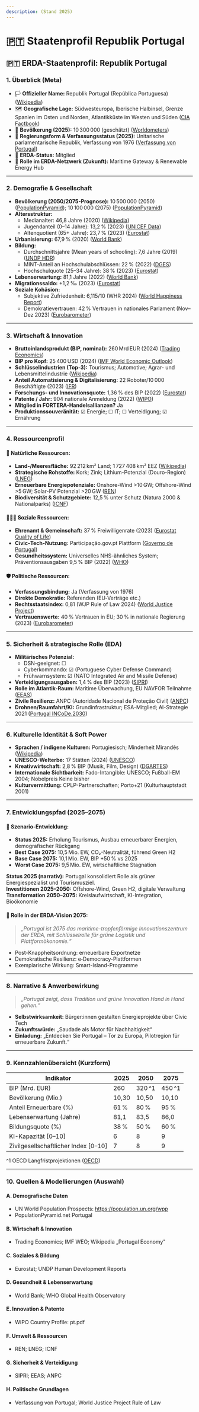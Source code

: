 ```yaml
---
description: (Stand 2025)
---
```


# 🇵🇹 Staatenprofil Republik Portugal

## 🇵🇹 ERDA-Staatenprofil: Republik Portugal

### 1. Überblick (Meta)

* 🏳️ **Offizieller Name:** Republik Portugal (República Portuguesa) ([Wikipedia](https://en.wikipedia.org/wiki/Portugal))
* 🗺️ **Geografische Lage:** Südwesteuropa, Iberische Halbinsel, Grenze Spanien im Osten und Norden, Atlantikküste im Westen und Süden ([CIA Factbook](https://www.cia.gov/the-world-factbook/countries/portugal/))
* 👥 **Bevölkerung (2025):** 10 300 000 (geschätzt) ([Worldometers](https://www.worldometers.info/world-population/portugal-population/))
* 🧠 **Regierungsform & Verfassungsstatus (2025):** Unitarische parlamentarische Republik, Verfassung von 1976 ([Verfassung von Portugal](https://www.portugal.gov.pt/pt/gc21/area-de-governo/justica/conteudos/constitui%C3%A7%C3%A3o-da-rep%C3%BAblica-portuguesa))
* 📅 **ERDA-Status:** Mitglied
* 🧭 **Rolle im ERDA-Netzwerk (Zukunft):** Maritime Gateway & Renewable Energy Hub

***

### 2. Demografie & Gesellschaft

* **Bevölkerung (2050/2075-Prognose):** 10 500 000 (2050) ([PopulationPyramid](https://www.populationpyramid.net/portugal/2050/)); 10 100 000 (2075) ([PopulationPyramid](https://www.populationpyramid.net/portugal/2075/))
* **Altersstruktur:**
  * Medianalter: 46,8 Jahre (2020) ([Wikipedia](https://en.wikipedia.org/wiki/Portugal#Demographics))
  * Jugendanteil (0–14 Jahre): 13,2 % (2023) ([UNICEF Data](https://data.unicef.org))
  * Altenquotient (65+ Jahre): 23,7 % (2023) ([Eurostat](https://ec.europa.eu/eurostat/statistics-explained/index.php?title=Population_structure_and_ageing))
* **Urbanisierung:** 67,9 % (2020) ([World Bank](https://data.worldbank.org/indicator/SP.URB.TOTL.IN.ZS?locations=PT))
* **Bildung:**
  * Durchschnittsjahre (Mean years of schooling): 7,6 Jahre (2019) ([UNDP HDR](https://hdr.undp.org))
  * MINT-Anteil an Hochschulabschlüssen: 22 % (2022) ([DGES](https://www.dges.gov.pt))
  * Hochschulquote (25–34 Jahre): 38 % (2023) ([Eurostat](https://ec.europa.eu/eurostat/databrowser/view/edat_lfse_22/default/table?lang=en))
* **Lebenserwartung:** 81,1 Jahre (2022) ([World Bank](https://data.worldbank.org/indicator/SP.DYN.LE00.IN?locations=PT))
* **Migrationssaldo:** +1,2 ‰ (2023) ([Eurostat](https://ec.europa.eu/eurostat/databrowser/view/tps00178/default/table?lang=en))
* **Soziale Kohäsion:**
  * Subjektive Zufriedenheit: 6,115/10 (WHR 2024) ([World Happiness Report](https://worldhappiness.report))
  * Demokratievertrauen: 42 % Vertrauen in nationales Parlament (Nov–Dez 2023) ([Eurobarometer](https://europa.eu/eurobarometer/surveys))

***

### 3. Wirtschaft & Innovation

* **Bruttoinlandsprodukt (BIP, nominal):** 260 Mrd EUR (2024) ([Trading Economics](https://tradingeconomics.com/portugal/gdp))
* **BIP pro Kopf:** 25 400 USD (2024) ([IMF World Economic Outlook](https://www.imf.org))
* **Schlüsselindustrien (Top‑3):** Tourismus; Automotive; Agrar- und Lebensmittelindustrie ([Wikipedia](https://en.wikipedia.org/wiki/Portugal#Economy))
* **Anteil Automatisierung & Digitalisierung:** 22 Roboter/10 000 Beschäftigte (2023) ([IFR](https://ifr.org/))
* **Forschungs- und Innovationsquote:** 1,36 % des BIP (2022) ([Eurostat](https://ec.europa.eu/eurostat/databrowser/view/tsc00003/default/table?lang=en))
* **Patente / Jahr:** 904 nationale Anmeldung (2022) ([WIPO](https://www.wipo.int/edocs/statistics-country-profile/en/pt.pdf))
* **Mitglied in FORTERA-Handelsallianzen?** Ja
* **Produktionssouveränität:** ☑ Energie; ☐ IT; ☐ Verteidigung; ☑ Ernährung

***

### 4. Ressourcenprofil

#### 🌱 Natürliche Ressourcen:

* **Land-/Meeresfläche:** 92 212 km² Land; 1 727 408 km² EEZ ([Wikipedia](https://en.wikipedia.org/wiki/Portugal))
* **Strategische Rohstoffe:** Kork; Zink; Lithium-Potenzial (Douro-Region) ([LNEG](https://www.lneg.pt))
* **Erneuerbare Energiepotenziale:** Onshore-Wind >10 GW; Offshore-Wind >5 GW; Solar-PV Potenzial >20 GW ([REN](https://www.ren.pt))
* **Biodiversität & Schutzgebiete:** 12,5 % unter Schutz (Natura 2000 & Nationalparks) ([ICNF](https://www.icnf.pt))

#### 🧑‍🤝‍🧑 Soziale Ressourcen:

* **Ehrenamt & Gemeinschaft:** 37 % Freiwilligenrate (2023) ([Eurostat Quality of Life](https://ec.europa.eu/eurostat))
* **Civic‑Tech-Nutzung:** Participação.gov.pt Plattform ([Governo de Portugal](https://participacao.portugal.gov.pt))
* **Gesundheitssystem:** Universelles NHS-ähnliches System; Präventionsausgaben 9,5 % BIP (2022) ([WHO](https://www.who.int))

#### 🛡️ Politische Ressourcen:

* **Verfassungsbindung:** Ja (Verfassung von 1976)
* **Direkte Demokratie:** Referenden (EU‑Verträge etc.)
* **Rechtsstaatsindex:** 0,81 (WJP Rule of Law 2024) ([World Justice Project](https://worldjusticeproject.org))
* **Vertrauenswerte:** 40 % Vertrauen in EU; 30 % in nationale Regierung (2023) ([Eurobarometer](https://europa.eu/eurobarometer/surveys))

***

### 5. Sicherheit & strategische Rolle (EDA)

* **Militärisches Potenzial:**
  * DSN-geeignet: ☐
  * Cyberkommando: ☑ (Portuguese Cyber Defense Command)
  * Frühwarnsystem: ☑ (NATO Integrated Air and Missile Defense)
* **Verteidigungsausgaben:** 1,4 % des BIP (2023) ([SIPRI](https://www.sipri.org))
* **Rolle im Atlantik-Raum:** Maritime Überwachung, EU NAVFOR Teilnahme ([EEAS](https://eeas.europa.eu))
* **Zivile Resilienz:** ANPC (Autoridade Nacional de Proteção Civil) ([ANPC](https://www.prociv.pt))
* **Drohnen/Raumfahrt/KI:** Grundinfrastruktur; ESA-Mitglied; AI-Strategie 2021 ([Portugal INCoDe.2030](https://incode2030.gov.pt))

***

### 6. Kulturelle Identität & Soft Power

* **Sprachen / indigene Kulturen:** Portugiesisch; Minderheit Mirandês ([Wikipedia](https://en.wikipedia.org/wiki/Mirandese_language))
* **UNESCO-Welterbe:** 17 Stätten (2024) ([UNESCO](https://whc.unesco.org/en/statesparties/pt))
* **Kreativwirtschaft:** 2,8 % BIP (Musik, Film, Design) ([DGARTES](https://www.dgartes.gov.pt))
* **Internationale Sichtbarkeit:** Fado-Intangible: UNESCO; Fußball-EM 2004; Nobelpreis Keine bisher
* **Kulturvermittlung:** CPLP-Partnerschaften; Porto+21 (Kulturhauptstadt 2001)

***

### 7. Entwicklungspfad (2025–2075)

#### 🔭 Szenario-Entwicklung:

* **Status 2025:** Erholung Tourismus, Ausbau erneuerbarer Energien, demografischer Rückgang
* **Best Case 2075:** 10,5 Mio. EW, CO₂-Neutralität, führend Green H2
* **Base Case 2075:** 10,1 Mio. EW, BIP +50 % vs 2025
* **Worst Case 2075:** 9,5 Mio. EW, wirtschaftliche Stagnation

**Status 2025 (narrativ):** Portugal konsolidiert Rolle als grüner Energiespezialist und Tourismusziel.\
**Investitionen 2025–2050:** Offshore-Wind, Green H2, digitale Verwaltung\
**Transformation 2050–2075:** Kreislaufwirtschaft, KI-Integration, Bioökonomie

#### 🚀 Rolle in der ERDA-Vision 2075:

> _„Portugal ist 2075 das maritime-tropfenförmige Innovationszentrum der ERDA, mit Schlüsselrolle für grüne Logistik und Plattformökonomie.“_

* Post-Knappheitsordnung: erneuerbare Exportnetze
* Demokratische Resilienz: e‑Democracy-Plattformen
* Exemplarische Wirkung: Smart-Island-Programme

***

### 8. Narrative & Anwerbewirkung

> _„Portugal zeigt, dass Tradition und grüne Innovation Hand in Hand gehen.“_

* **Selbstwirksamkeit:** Bürger:innen gestalten Energieprojekte über Civic Tech
* **Zukunftswürde:** „Saudade als Motor für Nachhaltigkeit“
* **Einladung:** „Entdecken Sie Portugal – Tor zu Europa, Pilotregion für erneuerbare Zukunft.“

***

### 9. Kennzahlenübersicht (Kurzform)

| Indikator                             | 2025  | 2050   | 2075   |
| ------------------------------------- | ----- | ------ | ------ |
| BIP (Mrd. EUR)                        | 260   | 320 ^1 | 450 ^1 |
| Bevölkerung (Mio.)                    | 10,30 | 10,50  | 10,10  |
| Anteil Erneuerbare (%)                | 61 %  | 80 %   | 95 %   |
| Lebenserwartung (Jahre)               | 81,1  | 83,5   | 86,0   |
| Bildungsquote (%)                     | 38 %  | 50 %   | 60 %   |
| KI-Kapazität \[0–10]                  | 6     | 8      | 9      |
| Zivilgesellschaftlicher Index \[0–10] | 7     | 8      | 9      |

^1 OECD Langfristprojektionen ([OECD](https://www.oecd.org))

***

### 10. Quellen & Modellierungen (Auswahl)

#### A. Demografische Daten

* UN World Population Prospects: https://population.un.org/wpp
* PopulationPyramid.net Portugal

#### B. Wirtschaft & Innovation

* Trading Economics; IMF WEO; Wikipedia „Portugal Economy"

#### C. Soziales & Bildung

* Eurostat; UNDP Human Development Reports

#### D. Gesundheit & Lebenserwartung

* World Bank; WHO Global Health Observatory

#### E. Innovation & Patente

* WIPO Country Profile: pt.pdf

#### F. Umwelt & Ressourcen

* REN; LNEG; ICNF

#### G. Sicherheit & Verteidigung

* SIPRI; EEAS; ANPC

#### H. Politische Grundlagen

* Verfassung von Portugal; World Justice Project Rule of Law
